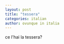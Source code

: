 ```yaml
---
layout: post
title: "tessera"
categories: italian
author: ovunque in italia
---
```


ce l'hai la tessera?
